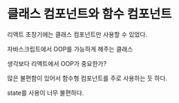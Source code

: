 # 클래스 컴포넌트와 함수 컴포넌트

리액트 초창기에는 클래스 컴포넌트만 사용할 수 있었다.

자바스크립트에서 OOP를 가능하게 해주는 클래스

생각보다 리액트에서 OOP가 중요한가?

많은 불편함이 있어서 함수형 컴포넌트를 주로 사용하는 듯 하다.

state를 사용이 너무 불편하다.